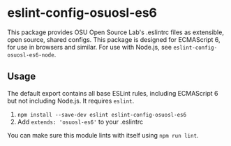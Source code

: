 # eslint-config-osuosl-es6

This package provides OSU Open Source Lab's .eslintrc files as extensible, open
source, shared configs. This package is designed for ECMAScript 6, for use in
browsers and similar. For use with Node.js, see `eslint-config-osuosl-es6-node`.

## Usage

The default export contains all base ESLint rules, including ECMAScript 6 but
not including Node.js. It requires `eslint`.

1. `npm install --save-dev eslint eslint-config-osuosl-es6`
2. Add `extends: 'osuosl-es6'` to your .eslintrc

You can make sure this module lints with itself using `npm run lint`.
